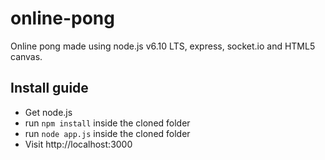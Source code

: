 # online-pong
Online pong made using node.js v6.10 LTS, express, socket.io and HTML5 canvas.

## Install guide
* Get node.js
* run `npm install` inside the cloned folder
* run `node app.js` inside the cloned folder
* Visit http://localhost:3000
